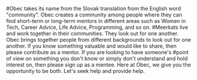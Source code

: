 #Obec takes its name from the Slovak translation from the English word "community". Obec creates a community among people where they can find short-term or long-term mentors in different areas such as Women in Tech, Career Advice, Life Advice, Programming, and so on.
#Meerkats live and work together in their communities. They look out for one another. Obec brings together people from different backgrounds to look out for one another. If you know something valuable and would like to share, then please contribute as a mentor. If you are looking to have someone's #point of view on something you don't know or simply don't understand and hold interest on, then please sign up as a mentee. Here at Obec, we give you the opportunity to be both. Let's seek help and provide help.